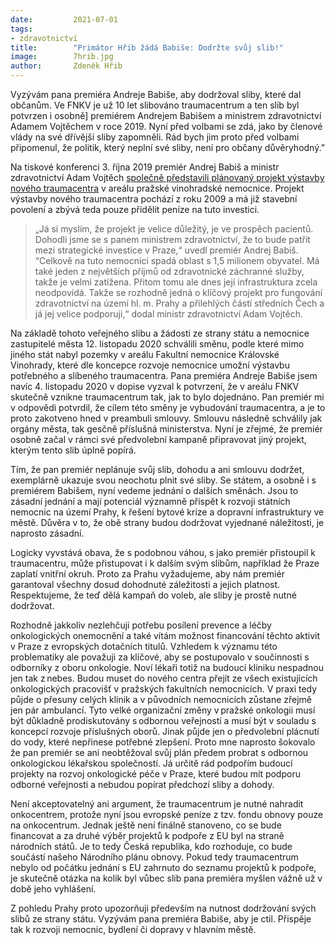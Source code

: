 ```yaml
---
date:         2021-07-01
tags:         
- zdravotnictví
title:        "Primátor Hřib žádá Babiše: Dodržte svůj slib!"
image: 	      7hrib.jpg
author:       Zdeněk Hřib
---
```


Vyzývám pana premiéra Andreje Babiše, aby dodržoval sliby, které dal občanům. Ve FNKV je už 10 let slibováno traumacentrum a ten slib byl potvrzen i osobně] premiérem Andrejem Babišem a ministrem zdravotnictví Adamem Vojtěchem v roce 2019. Nyní před volbami se zdá, jako by členové vlády na své dřívější sliby zapomněli. Rád bych jim proto před volbami připomenul, že politik, který neplní své sliby, není pro občany důvěryhodný.”

Na tiskové konferenci 3. října 2019 premiér Andrej Babiš a ministr zdravotnictví Adam Vojtěch [společně představili plánovaný projekt výstavby nového traumacentra](https://www.vlada.cz/cz/media-centrum/aktualne/premier-nove-traumacentrum-vinohradske-nemocnice-se-zaradi-mezi-strategicke-investice-v-praze-176615/tmplid-47/) v areálu pražské vinohradské nemocnice. Projekt výstavby nového traumacentra pochází z roku 2009 a má již stavební povolení a zbývá teda pouze přidělit peníze na tuto investici. 

> „Já si myslím, že projekt je velice důležitý, je ve prospěch pacientů. Dohodli jsme se s panem ministrem zdravotnictví, že to bude patřit mezi strategické investice v Praze,“ uvedl premiér Andrej Babiš. “Celkově na tuto nemocnici spadá oblast s 1,5 milionem obyvatel. Má také jeden z největších příjmů od zdravotnické záchranné služby, takže je velmi zatížena. Přitom tomu ale dnes její infrastruktura zcela neodpovídá. Takže se rozhodně jedná o klíčový projekt pro fungování zdravotnictví na území hl. m. Prahy a přilehlých částí středních Čech a já jej velice podporuji,“ dodal ministr zdravotnictví Adam Vojtěch. 

Na základě tohoto veřejného slibu a žádosti ze strany státu a nemocnice zastupitelé města 12. listopadu 2020 schválili směnu, podle které mimo jiného stát nabyl pozemky v areálu Fakultní nemocnice Královské Vinohrady, které dle koncepce rozvoje nemocnice umožní výstavbu potřebného a slíbeného traumacentra. Pana premiéra Andreje Babiše jsem navíc 4. listopadu 2020 v dopise vyzval k potvrzení, že v areálu FNKV skutečně vznikne traumacentrum tak, jak to bylo dojednáno. Pan premiér mi v odpovědi potvrdil, že cílem této směny je vybudování traumacentra, a je to proto zakotveno hned v preambuli smlouvy. Smlouvu následně schválily jak orgány města, tak gesčně příslušná ministerstva. Nyní je zřejmé, že premiér osobně začal v rámci své předvolební kampaně připravovat jiný projekt, kterým tento slib úplně popírá.

Tím, že pan premiér neplánuje svůj slib, dohodu a ani smlouvu dodržet, exemplárně ukazuje svou neochotu plnit své sliby. Se státem, a osobně i s premiérem Babišem, nyní vedeme jednání o dalších směnách. Jsou to zásadní jednání a mají potenciál významně přispět k rozvoji státních nemocnic na území Prahy, k řešení bytové krize a dopravní infrastruktury ve městě. Důvěra v to, že obě strany budou dodržovat vyjednané náležitosti, je naprosto zásadní. 

Logicky vyvstává obava, že s podobnou váhou, s jako premiér přistoupil k traumacentru, může přistupovat i k dalším svým slibům, například že Praze zaplatí vnitřní okruh. Proto za Prahu vyžadujeme, aby nám premiér garantoval všechny dosud dohodnuté záležitosti a jejich platnost. Respektujeme, že teď dělá kampaň do voleb, ale sliby je prostě nutné dodržovat.

Rozhodně jakkoliv nezlehčuji potřebu posílení prevence a léčby onkologických onemocnění a také vítám možnost financování těchto aktivit v Praze z evropských dotačních titulů. Vzhledem k významu této problematiky ale považuji za klíčové, aby se postupovalo v součinnosti s odborníky z oboru onkologie. Noví lékaři totiž na budoucí kliniku nespadnou jen tak z nebes. Budou muset do nového centra přejít ze všech existujících onkologických pracovišť v pražských fakultních nemocnicích. V praxi tedy půjde o přesuny celých klinik a v původních nemocnicích zůstane zřejmě jen pár ambulancí. Tyto velké organizační změny v pražské onkologii musí být důkladně prodiskutovány s odbornou veřejností a musí být v souladu s koncepcí rozvoje příslušných oborů. Jinak půjde jen o předvolební plácnutí do vody, které nepřinese potřebné zlepšení. Proto mne naprosto šokovalo že pan premiér se ani neobtěžoval svůj plán předem probrat s odbornou onkologickou lékařskou společností. Já určitě rád podpořím budoucí projekty na rozvoj onkologické péče v Praze, které budou mít podporu odborné veřejnosti a nebudou popírat předchozí sliby a dohody. 

Není akceptovatelný ani argument, že traumacentrum je nutné nahradit onkocentrem, protože nyní jsou evropské peníze z tzv. fondu obnovy pouze na onkocentrum. Jednak ještě není finálně stanoveno, co se bude financovat a za druhé výběr projektů k podpoře z EU byl na straně národních států. Je to tedy Česká republika, kdo rozhoduje, co bude součástí našeho Národního plánu obnovy. Pokud tedy traumacentrum nebylo od počátku jednání s EU zahrnuto do seznamu projektů k podpoře, je skutečně otázka na kolik byl vůbec slib pana premiéra myšlen vážně už v době jeho vyhlášení. 

Z pohledu Prahy proto upozorňuji především na nutnost dodržování svých slibů ze strany státu. Vyzývám pana premiéra Babiše, aby je ctil. Přispěje tak k rozvoji nemocnic, bydlení či dopravy v hlavním městě. 

 
